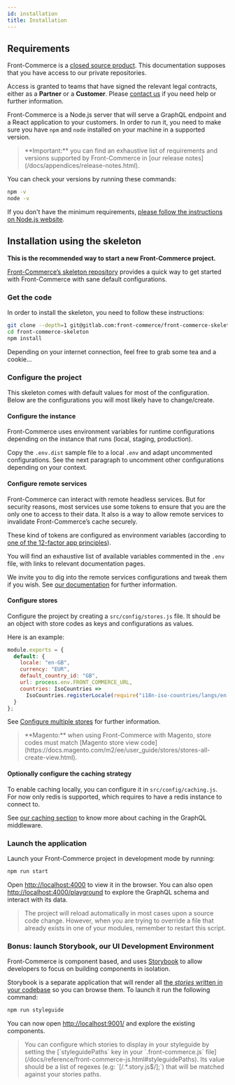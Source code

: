 ```yaml
---
id: installation
title: Installation
---
```


## Requirements

Front-Commerce is a [closed source product](/license.html). This documentation
supposes that you have access to our private repositories.

Access is granted to teams that have signed the relevant legal contracts, either
as a **Partner** or a **Customer**. Please
<span class="intercom-launcher">[contact us](mailto:support@front-commerce.com)</span> if you need help or further
information.

Front-Commerce is a Node.js server that will serve a GraphQL endpoint and a
React application to your customers. In order to run it, you need to make sure
you have `npm` and `node` installed on your machine in a supported version.

<blockquote class="important">
**Important:** you can find an exhaustive list of requirements and versions supported by Front-Commerce in [our release notes](/docs/appendices/release-notes.html).
</blockquote>

You can check your versions by running these commands:

```bash
npm -v
node -v
```

If you don't have the minimum requirements,
[please follow the instructions on Node.js website](https://nodejs.org/).


## Installation using the skeleton

**This is the recommended way to start a new Front-Commerce project.**

[Front-Commerce’s skeleton repository](https://gitlab.com/front-commerce/front-commerce-skeleton) provides a quick way to get started with
Front-Commerce with sane default configurations.

### Get the code

In order to install the skeleton, you need to follow these instructions:

```bash
git clone --depth=1 git@gitlab.com:front-commerce/front-commerce-skeleton.git
cd front-commerce-skeleton
npm install
```

Depending on your internet connection, feel free to grab some tea and a cookie…

### Configure the project

This skeleton comes with default values for most of the configuration. Below are
the configurations you will most likely have to change/create.

#### Configure the instance

Front-Commerce uses environment variables for runtime configurations depending
on the instance that runs (local, staging, production).

Copy the `.env.dist` sample file to a local `.env` and adapt uncommented configurations.
See the next paragraph to uncomment other configurations depending on your context.

#### Configure remote services

Front-Commerce can interact with remote headless services. But for security
reasons, most services use some tokens to ensure that you are the only one to
access to their data. It also is a way to allow remote services to invalidate
Front-Commerce’s cache securely.

These kind of tokens are configured as environment variables
(according to [one of the 12-factor app principles](https://12factor.net/config)).

You will find an exhaustive list of available variables commented in the `.env` file,
with links to relevant documentation pages.

We invite you to dig into the remote services configurations and tweak them if you wish.
See [our documentation](/docs/reference/environment-variables.html#Remote-services-configuration) for further information.

#### Configure stores

Configure the project by creating a `src/config/stores.js` file. It should be an
object with store codes as keys and configurations as values.

Here is an example:

```js
module.exports = {
  default: {
    locale: "en-GB",
    currency: "EUR",
    default_country_id: "GB",
    url: process.env.FRONT_COMMERCE_URL,
    countries: IsoCountries =>
      IsoCountries.registerLocale(require("i18n-iso-countries/langs/en.json"))
  }
};
```

See [Configure multiple stores](/docs/advanced/production-ready/multistore.html) for further information.

<blockquote class="info">
**Magento:** when using Front-Commerce with Magento, store codes
must match [Magento store view code](https://docs.magento.com/m2/ee/user_guide/stores/stores-all-create-view.html).
</blockquote>

#### Optionally configure the caching strategy

To enable caching locally, you can configure it in `src/config/caching.js`. For now
only redis is supported, which requires to have a redis instance to connect to.

See [our caching section](/docs/advanced/graphql/dataloaders-and-cache-invalidation.html) to know more about caching in the GraphQL middleware.

### Launch the application

Launch your Front-Commerce project in development mode by running:

```sh
npm run start
```

Open [http://localhost:4000](http://localhost:4000) to view it in the browser.
You can also open
[http://localhost:4000/playground](http://localhost:4000/playground) to explore
the GraphQL schema and interact with its data.

<blockquote class="info">
The project will reload automatically in most cases upon a source code change. However, when you are
trying to override a file that already exists in one of your modules, remember
to restart this script.
</blockquote>

### Bonus: launch Storybook, our UI Development Environment

Front-Commerce is component based, and uses
[Storybook](https://storybook.js.org/) to allow developers to focus on building
components in isolation.

Storybook is a separate application that will render all
[the _stories_ written in your codebase](https://storybook.js.org/basics/writing-stories/)
so you can browse them. To launch it run the following command:

```bash
npm run styleguide
```

You can now open [http://localhost:9001/](http://localhost:9001/) and explore
the existing components.

<blockquote class="tip">
You can configure which stories to display in your styleguide by setting the
[`styleguidePaths` key in your `.front-commerce.js` file](/docs/reference/front-commerce-js.html#styleguidePaths). Its value should be a list of regexes (e.g: `[/.*.story.js$/];`) that will be matched against your stories paths.
</blockquote>
